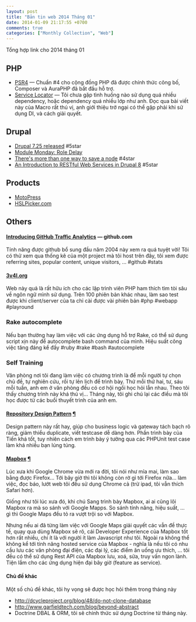 ```yaml
---
layout: post
title: "Bản tin web 2014 Tháng 01"
date: 2014-01-09 21:17:55 +0700
comments: true
categories: ["Monthly Collection", "Web"]
---
```


Tổng hợp link cho 2014 tháng 01

## PHP

- [PSR4](https://github.com/php-fig/fig-standards/blob/master/proposed/psr-4-autoloader/psr-4-autoloader.md) —
  Chuẩn #4 cho cộng đồng PHP đã được chính thức công bố, Composer và AuraPHP đã
  bắt đầu hỗ trợ.
- [Service Locator](http://ocramius.github.io/blog/zf2-and-symfony-service-proxies-with-doctrine-proxies/) —
  Tôi chưa gặp tình huống nào sử dụng quá nhiều dependency, hoặc dependency quá
  nhiều lớp như anh. Đọc qua bài viết này của Macro rất thú vị, anh giới thiệu
  trở ngại có thể gặp phải khi sử dụng DI, và cách giải quyết.

## Drupal

- [Drupal 7.25 released](https://drupal.org/drupal-7.25) #5star
- [Module Monday: Role Delay](https://www.lullabot.com/blog/article/module-monday-role-delay)
- [There's more than one way to save a node](http://bryanbraun.com/2014/01/01/theres-more-than-one-way-to-save-a-node) #4star
- [An Introduction to RESTful Web Services in Drupal 8](http://drupalize.me/blog/introduction-restful-web-services-drupal-8) #5star

## Products

- [MotoPress](http://www.getmotopress.com/content-editor/)
- [HSLPicker.com](http://hslpicker.com/)

## Others

#### [Introducing GitHub Traffic Analytics](https://github.com/blog/1672-introducing-github-traffic-analytics) — github.com

Tính năng được github bổ sung đầu năm 2004 này xem ra quá tuyệt vời! Tôi có thử
xem qua thống kê của một project mà tôi host trên đây, tôi xem được referring sites,
popular content, unique visitors, … #github #stats

#### [3v4l.org](http://3v4l.org/ "online PHP shell, test in 100+ different PHP versions!")

Web này quả là rất hữu ích cho các lập trình viên PHP ham thích tìm tòi sâu về
ngôn ngữ mình sử dụng. Trên 100 phiên bản khác nhau, làm sao test được khi
client/server của ta chỉ cài được vài phiên bản #php #webapp #playround

### Rake autocomplete

Nếu bạn thường hay làm việc với các ứng dụng hỗ trợ Rake, có thể sử dụng script
xịn này để autocomplete bash command của mình. Hiệu suất công việc tăng đáng kể
đấy #ruby #rake #bash #autocomplete

### Self Training

Văn phòng nơi tôi đang làm việc có chương trình là để mỗi người tự chọn chủ đề,
tự nghiên cứu, rồi tự lên lịch để trình bày. Thứ mỗi thứ hai, tư, sáu mỗi tuần,
anh em ở văn phòng đều có cơ hội ngồi học hỏi lẫn nhau. Theo tôi thấy chương
trình này khá thú vị… Tháng này, tôi ghi chú lại các điều mà tôi học được từ các
buổi thuyết trình của anh em.

#### [Repository Design Pattern](http://net.tutsplus.com/tutorials/php/the-repository-design-pattern/) <a href="#repository-design-pattern" id="repository-design-pattern">¶</a>

Design pattern này rất hay, giúp cho business logic và gateway tách bạch rõ ràng,
giảm thiểu duplicate, viết testcase dễ dàng hơn. Phần trình bày của Tiến khá tốt,
tuy nhiên cách em trình bày ý tưởng qua các PHPUnit test case làm khá nhiều bạn
lúng túng.

#### [Mapbox](https://www.mapbox.com/) <a href="#mapbox" id="mapbox">¶</a>

Lúc xưa khi Google Chrome vừa mới ra đời, tôi nói như mỉa mai, làm sao bằng được
Firefox… Tới bây giờ thì tôi không còn rờ gì tới Firefox nữa… làm việc, đọc báo,
lướt web tôi đều sử dụng Chrome cả (trừ ipad, tôi vẫn thích Safari hơn).

Giống như tôi lúc xưa đó, khi chú Sang trình bày Mapbox, ai ai cũng lôi Mapbox
ra mà so sánh với Google Mapps. So sánh tính năng, hiệu suất, … gì thì Google
Maps đều tỏ ra vượt trội so với Mapbox.

Nhưng nếu ai đã từng làm việc với Google Maps giải quyết các vẫn đề thực tế, quay
qua dùng Mapbox sẽ rõ, cái Developer Experience của Mapbox tốt hơn rất nhiều, chí
ít là với người ít làm Javascript như tôi. Ngoài ra không thể không kể tới tính
năng hosted service của Mapbox - nghĩa là nếu tôi có nhu cầu lưu các văn phòng
đại điện, các đại lý, các điểm ăn uống ưu thích, … tôi đều có thể sử dụng Rest API
của Mapbox lưu, xoá, sửa, truy vấn ngon lành. Tiện lắm cho các ứng dụng hiện đại
bây giờ (feature as service).

#### Chủ đề khác

Một số chủ đề khác, tôi hy vọng sẽ được học hỏi thêm trong tháng này

- http://dcycleproject.org/blog/48/do-not-clone-database
- http://www.garfieldtech.com/blog/beyond-abstract
- Doctrine DBAL & ORM, tôi sẽ chính thức sử dụng Doctrine từ tháng này.
